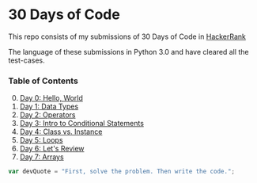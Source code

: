 # 30 Days of Code

This repo consists of my submissions of 30 Days of Code in [HackerRank](https://www.hackerrank.com)

The language of these submissions in Python 3.0 and have cleared all the test-cases.

### Table of Contents

0. [Day 0: Hello, World](/Solutions/Day%200/)
1. [Day 1: Data Types](/Solutions/Day%201/)
2. [Day 2: Operators](/Solutions/Day%202/)
3. [Day 3: Intro to Conditional Statements](/Solutions/Day%203/)
4. [Day 4: Class vs. Instance](/Solutions/Day%204/)
5. [Day 5: Loops](/Solutions/Day%205/)
6. [Day 6: Let's Review](/Solutions/Day%206/)
7. [Day 7: Arrays](/Solutions/Day%207/)

```javascript
var devQuote = "First, solve the problem. Then write the code.";
```
